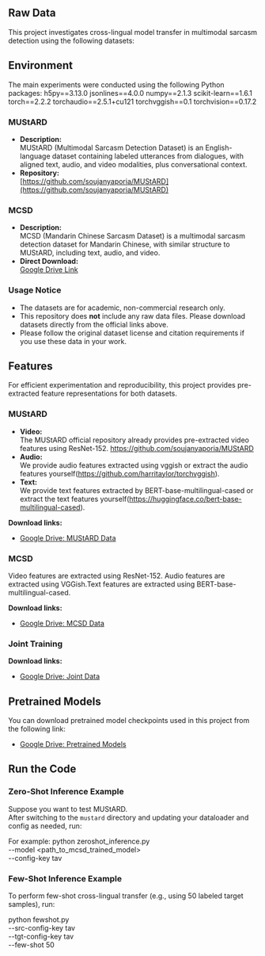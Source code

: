 ## Raw Data

This project investigates cross-lingual model transfer in multimodal sarcasm detection using the following datasets:

## Environment
The main experiments were conducted using the following Python packages:
h5py==3.13.0
jsonlines==4.0.0
numpy==2.1.3
scikit-learn==1.6.1
torch==2.2.2
torchaudio==2.5.1+cu121
torchvggish==0.1
torchvision==0.17.2

### MUStARD

- **Description:**  
  MUStARD (Multimodal Sarcasm Detection Dataset) is an English-language dataset containing labeled utterances from dialogues, with aligned text, audio, and video modalities, plus conversational context.
- **Repository:**  
  [https://github.com/soujanyaporia/MUStARD](https://github.com/soujanyaporia/MUStARD)

### MCSD

- **Description:**  
  MCSD (Mandarin Chinese Sarcasm Dataset) is a multimodal sarcasm detection dataset for Mandarin Chinese, with similar structure to MUStARD, including text, audio, and video.
- **Direct Download:**  
  [Google Drive Link](https://drive.google.com/drive/folders/1uQrdBMxYhA4nOEAn_AtZgfCBjzi73G7R?usp=drive_link)

### Usage Notice

- The datasets are for academic, non-commercial research only.
- This repository does **not** include any raw data files. Please download datasets directly from the official links above.
- Please follow the original dataset license and citation requirements if you use these data in your work.

## Features

For efficient experimentation and reproducibility, this project provides pre-extracted feature representations for both datasets.

### MUStARD

- **Video:**  
  The MUStARD official repository already provides pre-extracted video features using ResNet-152. https://github.com/soujanyaporia/MUStARD
- **Audio:**  
  We provide audio features extracted using vggish or extract the audio features yourself(https://github.com/harritaylor/torchvggish).
- **Text:**  
  We provide text features extracted by BERT-base-multilingual-cased or extract the text features yourself(https://huggingface.co/bert-base-multilingual-cased).    

**Download links:**  
- [Google Drive: MUStARD Data](https://drive.google.com/drive/folders/16W0FcQTtyF6nR0m9LPWzgWr8bCH3koRt?usp=drive_link)

### MCSD

  Video features are extracted using ResNet-152. Audio features are extracted using VGGish.Text features are extracted using BERT-base-multilingual-cased.

**Download links:**   
- [Google Drive: MCSD Data](https://drive.google.com/drive/folders/1wCZ-SgmzzClbDvyKXI6VdC6CEz5dOf6Y?usp=drive_link)

### Joint Training
**Download links:**   
- [Google Drive: Joint Data](https://drive.google.com/drive/folders/1fO4L3QfqXRjVq3WQ9n_m--SiQmSyhG8B?usp=drive_link)

## Pretrained Models

You can download pretrained model checkpoints used in this project from the following link:

- [Google Drive: Pretrained Models](https://drive.google.com/drive/folders/14DASVEo7lSodRQlBqzSURSDpAlzoHPvg?usp=drive_link)


## Run the Code

### Zero-Shot Inference Example

Suppose you want to test MUStARD.   
After switching to the `mustard` directory and updating your dataloader and config as needed, run:

For example:
    python zeroshot_inference.py \
    --model <path_to_mcsd_trained_model> \
    --config-key tav
    
### Few-Shot Inference Example

To perform few-shot cross-lingual transfer (e.g., using 50 labeled target samples), run:

python fewshot.py \
    --src-config-key tav \
    --tgt-config-key tav \
    --few-shot 50





